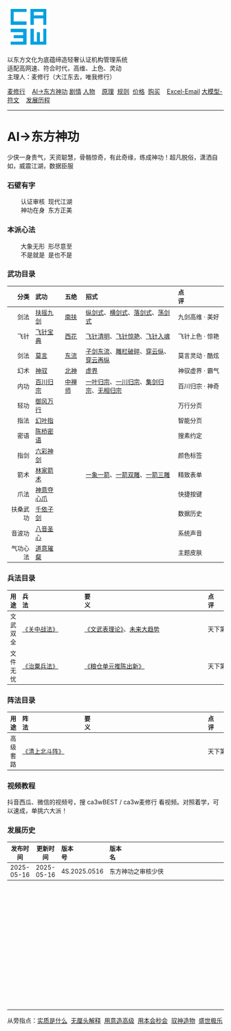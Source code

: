 ![](./root/static/ca3w.png "ca3w 认证机构管理系统")

以东方文化为底蕴缔造轻奢认证机构管理系统 <br/>
适配高网速、符合时代，高维、上色、灵动 <br/>
主理人：麦修行（大江东去，唯我修行）

[麦修行][]&nbsp;&nbsp;&nbsp;&nbsp;[AI->东方神功][东方神功]&nbsp;[剧情][]&nbsp;[人物][]&nbsp;&nbsp;&nbsp;&nbsp;[原理][]&nbsp;&nbsp;[规则][]&nbsp;&nbsp;[价格][]&nbsp;&nbsp;[购买][]&nbsp;&nbsp;&nbsp;&nbsp;[Excel-Email][]&nbsp;[大模型-符文][]&nbsp;&nbsp;&nbsp;&nbsp;[发展历程][]

[麦修行]: https://github.com/ca3w/BEST
[东方神功]: https://github.com/ca3w/ai-dongfangshengong
[剧情]: https://github.com/ca3w/dongfangernvqing/blob/main/root/BEST.md
[人物]: https://github.com/ca3w/dongfangernvqing/blob/main/root/renwu.md
[原理]: https://github.com/ca3w/key
[规则]: https://github.com/ca3w/rule
[价格]: https://github.com/ca3w/pricing
[购买]: https://github.com/ca3w/howtobuy
[Excel-Email]: https://github.com/ca3w/excel-email
[大模型-符文]: https://github.com/ca3w/largemodel-rune
[发展历程]: https://github.com/ca3w/development

***

# AI->东方神功

少侠一身贵气，天资聪慧，骨骼惊奇，有此奇缘，练成神功！超凡脱俗，潇洒自如，威震江湖，数据臣服

### 石壁有字

&nbsp;&nbsp;&nbsp;&nbsp;&nbsp;&nbsp;&nbsp;&nbsp;认证审核&nbsp;&nbsp;现代江湖 <br/>
&nbsp;&nbsp;&nbsp;&nbsp;&nbsp;&nbsp;&nbsp;&nbsp;神功在身&nbsp;&nbsp;东方正美

### 本派心法

&nbsp;&nbsp;&nbsp;&nbsp;&nbsp;&nbsp;&nbsp;&nbsp;大象无形&nbsp;&nbsp;形尽意至 <br/>
&nbsp;&nbsp;&nbsp;&nbsp;&nbsp;&nbsp;&nbsp;&nbsp;不是就是&nbsp;&nbsp;是也不是

### 武功目录

分类        |武功              |五绝          |招式                                                      |点评&nbsp;&nbsp;&nbsp;&nbsp;&nbsp;&nbsp;&nbsp;&nbsp;&nbsp;&nbsp;&nbsp;&nbsp;&nbsp;&nbsp;&nbsp;&nbsp;&nbsp;&nbsp;&nbsp;&nbsp;
-----------:|:-----------------|:-------------|:---------------------------------------------------------|:----------------
剑法        |[扶摇九剑][]      |[南扶][]      |[纵剑式][]、[横剑式][]、[落剑式][]、[荡剑式][]            |九剑高维 · 美好
飞针        |[飞针宝典][]      |[西花][]      |[飞针清明][]、[飞针惊艳][]、[飞针入魂][]                  |飞针上色 · 惊艳
剑法        |[莫言][]          |[东流][]      |[子剑东流][]、[雕栏破碎][]、[穿云纵][]、[穿云再纵][]      |莫言灵动 · 酷炫
幻术        |[神驭][]          |[北神][]      |[虚界][]                                                  |神驭虚界 · 霸气
内功        |[百川归宗][]      |[中禅师][]    |[一叶归宗][]、[一川归宗][]、[集剑归宗][]、[无相归宗][]    |百川归宗 · 神奇
轻功        |[御风万行][]      |              |                                                          |万行分页
指法        |[幻叶指][]        |              |                                                          |智能分页
密语        |[陈桥密语][]      |              |                                                          |搜素约定
指剑        |[六彩神剑][]      |              |                                                          |颜色标签
箭术        |[林家箭术][]      |              |[一象一箭][]、[一箭双雕][]、[一箭三雕][]                  |精致表单
爪法        |[神意夺心爪][]    |              |                                                          |快捷按键
扶桑武功    |[千依子剑][]      |              |                                                          |数据历史
音波功      |[八音圣心][]      |              |                                                          |系统声音
气功心法    |[道意璀粲][]      |              |                                                          |主题皮肤

[扶摇九剑]:             ./root/wugong/fuyaojiujian/BEST.md
[纵剑式]:               ./root/wugong/fuyaojiujian/BEST.md#纵剑式
[横剑式]:               ./root/wugong/fuyaojiujian/BEST.md#横剑式
[落剑式]:               ./root/wugong/fuyaojiujian/BEST.md#落剑式
[荡剑式]:               ./root/wugong/fuyaojiujian/BEST.md#荡剑式
[南扶]:                 https://github.com/ca3w/dongfangernvqing/blob/main/root/renwu.md#南扶

[飞针宝典]:             ./root/wugong/feizhenbaodian/BEST.md
[飞针清明]:             ./root/wugong/feizhenbaodian/BEST.md#飞针清明
[飞针惊艳]:             ./root/wugong/feizhenbaodian/BEST.md#飞针惊艳
[飞针入魂]:             ./root/wugong/feizhenbaodian/BEST.md#飞针入魂
[西花]:                 https://github.com/ca3w/dongfangernvqing/blob/main/root/renwu.md#西花

[莫言]:                 ./root/wugong/moyan/BEST.md
[子剑东流]:             ./root/wugong/moyan/BEST.md#子剑东流
[雕栏破碎]:             ./root/wugong/moyan/BEST.md#雕栏破碎
[穿云纵]:               ./root/wugong/moyan/BEST.md#穿云纵
[穿云再纵]:             ./root/wugong/moyan/BEST.md#穿云再纵
[东流]:                 https://github.com/ca3w/dongfangernvqing/blob/main/root/renwu.md#东流

[神驭]:                 ./root/wugong/shenyu/BEST.md
[虚界]:                 ./root/wugong/shenyu/BEST.md#虚界
[北神]:                 https://github.com/ca3w/dongfangernvqing/blob/main/root/renwu.md#北神

[百川归宗]:             ./root/wugong/baichuanguizong/BEST.md
[一叶归宗]:             ./root/wugong/baichuanguizong/BEST.md#一叶归宗
[一川归宗]:             ./root/wugong/baichuanguizong/BEST.md#一川归宗
[集剑归宗]:             ./root/wugong/baichuanguizong/BEST.md#集剑归宗
[无相归宗]:             ./root/wugong/baichuanguizong/BEST.md#无相归宗
[中禅师]:               https://github.com/ca3w/dongfangernvqing/blob/main/root/renwu.md#中禅师

[御风万行]:             ./root/wugong/yufengwanxing/BEST.md

[幻叶指]:               ./root/wugong/huanyezhi/BEST.md

[陈桥密语]:             ./root/wugong/chenqiaomiyu/BEST.md

[六彩神剑]:             ./root/wugong/liucaishenjian/BEST.md

[林家箭术]:             ./root/wugong/linjiajianshu/BEST.md
[一象一箭]:             ./root/wugong/linjiajianshu/BEST.md#一象一箭
[一箭双雕]:             ./root/wugong/linjiajianshu/BEST.md#一箭双雕
[一箭三雕]:             ./root/wugong/linjiajianshu/BEST.md#一箭三雕

[神意夺心爪]:           ./root/wugong/shenyiduoxinzhao/BEST.md

[千依子剑]:             ./root/wugong/qianyizijian/BEST.md

[八音圣心]:             ./root/wugong/bayinshengxin/BEST.md

[道意璀粲]:             ./root/wugong/daoyicuican/BEST.md

### 兵法目录

用途        |兵法&nbsp;&nbsp;&nbsp;&nbsp;&nbsp;&nbsp;&nbsp;&nbsp;&nbsp;&nbsp;&nbsp;&nbsp;&nbsp;&nbsp;&nbsp;&nbsp;&nbsp;&nbsp;&nbsp;&nbsp;&nbsp;&nbsp;&nbsp;&nbsp;&nbsp;&nbsp;&nbsp;&nbsp;&nbsp;&nbsp;&nbsp;  |要义&nbsp;&nbsp;&nbsp;&nbsp;&nbsp;&nbsp;&nbsp;&nbsp;&nbsp;&nbsp;&nbsp;&nbsp;&nbsp;&nbsp;&nbsp;&nbsp;&nbsp;&nbsp;&nbsp;&nbsp;&nbsp;&nbsp;&nbsp;&nbsp;&nbsp;&nbsp;&nbsp;&nbsp;&nbsp;&nbsp;&nbsp;&nbsp;&nbsp;&nbsp;&nbsp;&nbsp;&nbsp;&nbsp;&nbsp;&nbsp;&nbsp;&nbsp;&nbsp;&nbsp;&nbsp;&nbsp;&nbsp;&nbsp;&nbsp;&nbsp;&nbsp;&nbsp;&nbsp;&nbsp;&nbsp;&nbsp;&nbsp;&nbsp;&nbsp;&nbsp;&nbsp;&nbsp;&nbsp;&nbsp;&nbsp;&nbsp;&nbsp;&nbsp;&nbsp;  |点评&nbsp;&nbsp;&nbsp;&nbsp;&nbsp;&nbsp;&nbsp;&nbsp;&nbsp;&nbsp;&nbsp;&nbsp;&nbsp;&nbsp;&nbsp;&nbsp;&nbsp;&nbsp;&nbsp;&nbsp;
-----------:|:-----------------|:------------------------------------------------------------------------|:----------------
文武双全    |[《关中战法》][]  |[《文武表理论》][]、[未来大趋势][]                                       |天下第一奇书
文件无忧    |[《治粟兵法》][]  |[《粮仓单元推陈出新》][]                                                 |天下第一兵法

[《关中战法》]:         ./root/bingfa/guanzhongzhanfa/BEST.md
[《文武表理论》]:       ./root/bingfa/guanzhongzhanfa/BEST.md#文武表理论
[未来大趋势]:           ./root/bingfa/guanzhongzhanfa/BEST.md#未来大趋势

[《治粟兵法》]:         ./root/bingfa/zhisubingfa/BEST.md
[《粮仓单元推陈出新》]: ./root/bingfa/zhisubingfa/BEST.md#粮仓单元推陈出新

### 阵法目录

用途        |阵法&nbsp;&nbsp;&nbsp;&nbsp;&nbsp;&nbsp;&nbsp;&nbsp;&nbsp;&nbsp;&nbsp;&nbsp;&nbsp;&nbsp;&nbsp;&nbsp;&nbsp;&nbsp;&nbsp;&nbsp;&nbsp;&nbsp;&nbsp;&nbsp;&nbsp;&nbsp;&nbsp;&nbsp;&nbsp;&nbsp;&nbsp;  |要义&nbsp;&nbsp;&nbsp;&nbsp;&nbsp;&nbsp;&nbsp;&nbsp;&nbsp;&nbsp;&nbsp;&nbsp;&nbsp;&nbsp;&nbsp;&nbsp;&nbsp;&nbsp;&nbsp;&nbsp;&nbsp;&nbsp;&nbsp;&nbsp;&nbsp;&nbsp;&nbsp;&nbsp;&nbsp;&nbsp;&nbsp;&nbsp;&nbsp;&nbsp;&nbsp;&nbsp;&nbsp;&nbsp;&nbsp;&nbsp;&nbsp;&nbsp;&nbsp;&nbsp;&nbsp;&nbsp;&nbsp;&nbsp;&nbsp;&nbsp;&nbsp;&nbsp;&nbsp;&nbsp;&nbsp;&nbsp;&nbsp;&nbsp;&nbsp;&nbsp;&nbsp;&nbsp;&nbsp;&nbsp;&nbsp;&nbsp;&nbsp;&nbsp;&nbsp;  |点评&nbsp;&nbsp;&nbsp;&nbsp;&nbsp;&nbsp;&nbsp;&nbsp;&nbsp;&nbsp;&nbsp;&nbsp;&nbsp;&nbsp;&nbsp;&nbsp;&nbsp;&nbsp;&nbsp;&nbsp;
-----------:|:-----------------|:------------------------------------------------------------------------|:----------------
高级套路    |[《清上北斗阵》][]  |                                                                       |天下第一阵法

[《清上北斗阵》]:       ./root/zhenfa/qingshangbeidouzhen/BEST.md

### 视频教程

抖音西瓜、微信的视频号，搜 ca3wBEST / ca3w麦修行 看视频。对照着学，可以速成，单挑六大派！

### 发展历史

发布时间    |更新时间    |版本号&nbsp;&nbsp;&nbsp;&nbsp;&nbsp;&nbsp;&nbsp;&nbsp;&nbsp;&nbsp;&nbsp;&nbsp;&nbsp;&nbsp;&nbsp;&nbsp;&nbsp;&nbsp;&nbsp;  |版本名&nbsp;&nbsp;&nbsp;&nbsp;&nbsp;&nbsp;&nbsp;&nbsp;&nbsp;&nbsp;&nbsp;&nbsp;&nbsp;&nbsp;&nbsp;&nbsp;&nbsp;&nbsp;&nbsp;&nbsp;&nbsp;&nbsp;&nbsp;&nbsp;&nbsp;&nbsp;&nbsp;&nbsp;&nbsp;&nbsp;&nbsp;&nbsp;&nbsp;&nbsp;&nbsp;&nbsp;&nbsp;&nbsp;&nbsp;&nbsp;&nbsp;&nbsp;&nbsp;&nbsp;&nbsp;&nbsp;&nbsp;&nbsp;&nbsp;&nbsp;&nbsp;&nbsp;&nbsp;&nbsp;&nbsp;&nbsp;&nbsp;&nbsp;&nbsp;&nbsp;&nbsp;&nbsp;&nbsp;&nbsp;&nbsp;&nbsp;&nbsp;&nbsp;&nbsp;
------------|------------|:-------------|:-------------------
2025-05-16  |2025-05-16  |4S.2025.0516  |东方神功之审核少侠

<br/><br/><br/><br/>
<br/><br/><br/><br/>
<br/><br/><br/><br/>
<br/><br/><br/><br/>

***

从旁指点：[实质是什么][]&nbsp;&nbsp;[无厘头解释][]&nbsp;&nbsp;[用意造高级][]&nbsp;&nbsp;[用本会秒会][]&nbsp;&nbsp;[驭神造物][]&nbsp;&nbsp;[盛世极乐][]

[实质是什么]:   ./root/help.md#实质是什么
[无厘头解释]:   ./root/help.md#无厘头解释
[用意造高级]:   ./root/help.md#用意造高级
[用本会秒会]:   ./root/help.md#用本会秒会
[驭神造物]:     ./root/help.md#驭神造物
[盛世极乐]:     ./root/help.md#盛世极乐
